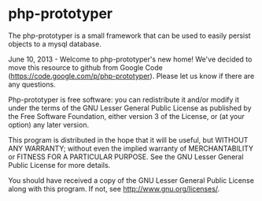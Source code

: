 php-prototyper
==============

The php-prototyper is a small framework that can be used to easily persist objects to a mysql database.

June 10, 2013 - Welcome to php-prototyper's new home! We've decided to move this resource to github from Google Code (https://code.google.com/p/php-prototyper). Please let us know if there are any questions.

Php-prototyper is free software: you can redistribute it and/or modify
it under the terms of the GNU Lesser General Public License as published by
the Free Software Foundation, either version 3 of the License, or
(at your option) any later version.

This program is distributed in the hope that it will be useful,
but WITHOUT ANY WARRANTY; without even the implied warranty of
MERCHANTABILITY or FITNESS FOR A PARTICULAR PURPOSE.  See the
GNU Lesser General Public License for more details.

You should have received a copy of the GNU Lesser General Public License
along with this program.  If not, see <http://www.gnu.org/licenses/>.
